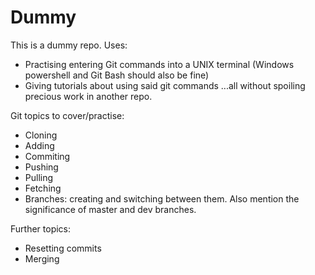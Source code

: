 # Dummy
This is a dummy repo. Uses:
* Practising entering Git commands into a UNIX terminal (Windows powershell and Git Bash should also be fine)
* Giving tutorials about using said git commands
...all without spoiling precious work in another repo.

Git topics to cover/practise:
* Cloning
* Adding
* Commiting
* Pushing
* Pulling
* Fetching
* Branches: creating and switching between them. Also mention the significance of master and dev branches.

Further topics:
* Resetting commits
* Merging
